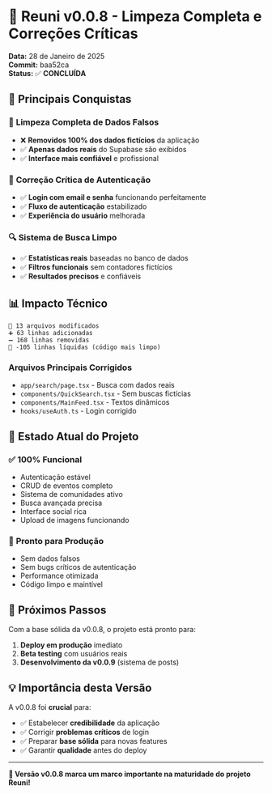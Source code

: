 # 🎉 Reuni v0.0.8 - Limpeza Completa e Correções Críticas

**Data:** 28 de Janeiro de 2025  
**Commit:** baa52ca  
**Status:** ✅ **CONCLUÍDA**

## 🎯 Principais Conquistas

### 🧹 **Limpeza Completa de Dados Falsos**
- ❌ **Removidos 100% dos dados fictícios** da aplicação
- ✅ **Apenas dados reais** do Supabase são exibidos
- ✅ **Interface mais confiável** e profissional

### 🔐 **Correção Crítica de Autenticação**
- ✅ **Login com email e senha** funcionando perfeitamente
- ✅ **Fluxo de autenticação** estabilizado
- ✅ **Experiência do usuário** melhorada

### 🔍 **Sistema de Busca Limpo**
- ✅ **Estatísticas reais** baseadas no banco de dados
- ✅ **Filtros funcionais** sem contadores fictícios
- ✅ **Resultados precisos** e confiáveis

## 📊 Impacto Técnico

```
📁 13 arquivos modificados
➕ 63 linhas adicionadas
➖ 168 linhas removidas
🧹 -105 linhas líquidas (código mais limpo)
```

### Arquivos Principais Corrigidos
- `app/search/page.tsx` - Busca com dados reais
- `components/QuickSearch.tsx` - Sem buscas fictícias
- `components/MainFeed.tsx` - Textos dinâmicos
- `hooks/useAuth.ts` - Login corrigido

## 🚀 Estado Atual do Projeto

### ✅ **100% Funcional**
- Autenticação estável
- CRUD de eventos completo
- Sistema de comunidades ativo
- Busca avançada precisa
- Interface social rica
- Upload de imagens funcionando

### 🎯 **Pronto para Produção**
- Sem dados falsos
- Sem bugs críticos de autenticação
- Performance otimizada
- Código limpo e maintível

## 🔄 Próximos Passos

Com a base sólida da v0.0.8, o projeto está pronto para:

1. **Deploy em produção** imediato
2. **Beta testing** com usuários reais
3. **Desenvolvimento da v0.0.9** (sistema de posts)

## 💡 Importância desta Versão

A v0.0.8 foi **crucial** para:
- ✅ Estabelecer **credibilidade** da aplicação
- ✅ Corrigir **problemas críticos** de login
- ✅ Preparar **base sólida** para novas features
- ✅ Garantir **qualidade** antes do deploy

---

**🎉 Versão v0.0.8 marca um marco importante na maturidade do projeto Reuni!**